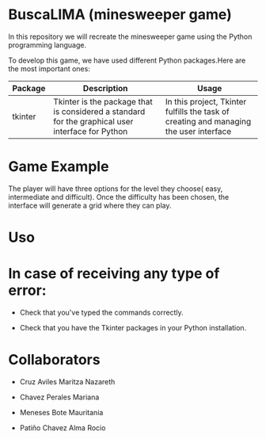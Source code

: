 # BuscaLIMA (minesweeper game)
In this repository we will recreate the minesweeper game using the Python programming language. 

To develop this game, we have used different Python packages.Here are the most important ones: 

|Package |Description            |Usage                  |
|--------|--------------------------------------------------------------------------------------------------|---------------------------------------------------|
|tkinter |Tkinter is the package that is considered a standard for the graphical user interface for Python     |In this project, Tkinter fulfills the task of creating and managing the user interface|      

# Game Example
The player will have three options for the level they choose( easy, intermediate and difficult). Once the difficulty has been chosen, the interface will generate a grid where they can play.

# Uso 
<!-- Vamos a instalar Pygame. -->
<!-- Si utilizamos Linux, basta con ejecutar el siguiente código: sudo apt-get install python3-pygame  -->


# In case of receiving any type of error:
* Check that you've typed the commands correctly. 


* Check that you have the Tkinter packages in your Python installation.


# Collaborators

* Cruz Aviles Maritza Nazareth

* Chavez Perales Mariana 

* Meneses Bote Mauritania

* Patiño Chavez Alma Rocio 
